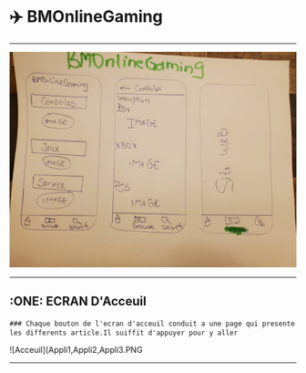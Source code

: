 # :airplane: BMOnlineGaming
---
![Schema Appli Mobile](Appli6.jpg)

---
## :ONE: ECRAN D'Acceuil

```
### Chaque bouton de l'ecran d'acceuil conduit a une page qui presente les differents article.Il suiffit d'appuyer pour y aller

```
![Acceuil](Appli1,Appli2,Appli3.PNG

---
